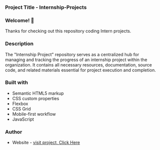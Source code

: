 ### Project Title - Internship-Projects

### Welcome! 👋
Thanks for checking out this repository coding Intern projects.

### Description
The "Internship Project" repository serves as a centralized hub for managing and tracking the progress of an internship project within the organization. It contains all necessary resources, documentation, source code, and related materials essential for project execution and completion.

### Built with
- Semantic HTML5 markup
- CSS custom properties
- Flexbox
- CSS Grid
- Mobile-first workflow
- JavaScript

### Author
- Website - [visit project, Click Here](https://github.com/Blessed-Samuel)
